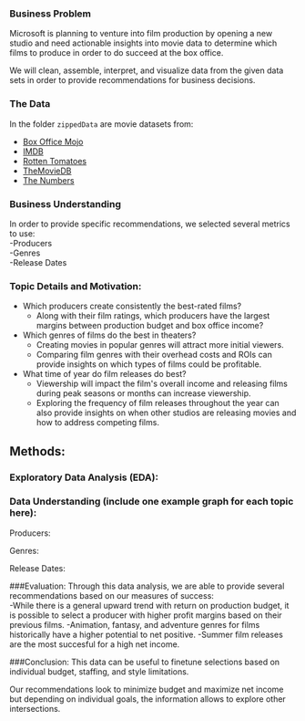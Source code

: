 ### Business Problem
Microsoft is planning to venture into film production by opening a new studio and need actionable insights into movie data to determine which films to produce in order to do succeed at the box office.  

We will clean, assemble, interpret, and visualize data from the given data sets in order to provide recommendations for business decisions.  

### The Data

In the folder `zippedData` are movie datasets from:

* [Box Office Mojo](https://www.boxofficemojo.com/)
* [IMDB](https://www.imdb.com/)
* [Rotten Tomatoes](https://www.rottentomatoes.com/)
* [TheMovieDB](https://www.themoviedb.org/)
* [The Numbers](https://www.the-numbers.com/)  

### Business Understanding  
In order to provide specific recommendations, we selected several metrics to use:  
-Producers  
-Genres  
-Release Dates  

### Topic Details and Motivation:
- Which producers create consistently the best-rated films?
	- Along with their film ratings, which producers have the largest margins between production budget and box office income?
- Which genres of films do the best in theaters?
	- Creating movies in popular genres will attract more initial viewers.
	- Comparing film genres with their overhead costs and ROIs can provide insights on which types of films could be profitable.
- What time of year do film releases do best?
	- Viewership will impact the film's overall income and releasing films during peak seasons or months can increase viewership.
	- Exploring the frequency of film releases throughout the year can also provide insights on when other studios are releasing movies and how to address competing films.


## Methods:   
### Exploratory Data Analysis (EDA):  

### Data Understanding (include one example graph for each topic here):  
Producers:  

Genres:  

Release Dates:  

###Evaluation:
Through this data analysis, we are able to provide several recommendations based on our measures of success:  
-While there is a general upward trend with return on production budget, it is possible to select a producer with higher profit margins based on their previous films.
-Animation, fantasy, and adventure genres for films historically have a higher potential to net positive.
-Summer film releases are the most succesful for a high net income. 

###Conclusion:
This data can be useful to finetune selections based on individual budget, staffing, and style limitations. 

Our recommendations look to minimize budget and maximize net income but depending on individual goals, the information allows to explore other intersections.








